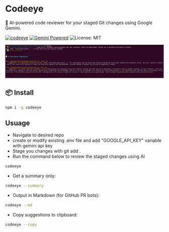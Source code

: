 # Codeeye

🧠 AI-powered code reviewer for your staged Git changes using Google Gemini.

[![codeeye](https://img.shields.io/npm/v/codeeye)](https://npmjs.com/package/codeeye)
[![Gemini Powered](https://img.shields.io/badge/powered%20by-Gemini-blue)](https://makersuite.google.com)
![License: MIT](https://img.shields.io/badge/License-MIT-yellow.svg)


![Image](https://raw.githubusercontent.com/AsharSal/codeeye/refs/heads/main/screenshots/codeeye.png)

## 📦 Install

```bash
npm i -g codeeye
```

## Usuage

- Navigate to desired repo
- create or modify existing .env file and add "GOOGLE_API_KEY" variable with gemini api key
- Stage you changes with git add .
- Run the command below to review the staged changes using AI

```bash
codeeye
```
- Get a summary only:

```bash
codeeye --summary
```
- Output in Markdown (for GitHub PR bots):

```bash
codeeye --md
```

- Copy suggestions to clipboard:

```bash
codeeye --copy
```